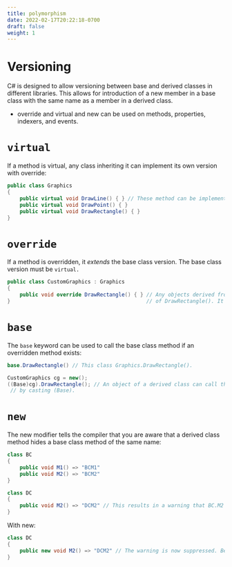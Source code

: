 ```yaml
---
title: polymorphism
date: 2022-02-17T20:22:18-0700
draft: false
weight: 1
---
```

# Versioning
C# is designed to allow versioning between base and derived classes in different libraries.
This allows for introduction of a new member in a base class with the same name as a member in a derived class.
- override and virtual and new can be used on methods, properties, indexers, and events.

# `virtual`
If a method is virtual, any class inheriting it can implement its own version with override:
```cs
public class Graphics 
{
    public virtual void DrawLine() { } // These method can be implemented in a derived class.
    public virtual void DrawPoint() { }
    public virtual void DrawRectangle() { }
}
```

# `override`
If a method is overridden, it *extends* the base class version. The base class version must be `virtual.`
```cs
public class CustomGraphics : Graphics 
{
    public void override DrawRectangle() { } // Any objects derived from CustomGraphics will use this version
}                                            // of DrawRectangle(). It *extends* the base class version.
```
# `base`
The `base` keyword can be used to call the base class method if an overridden method exists:
```cs
base.DrawRectangle() // This class Graphics.DrawRectangle().

CustomGraphics cg = new();
((Base)cg).DrawRectangle(); // An object of a derived class can call the base class method
 // by casting (Base).
```

# `new`
The new modifier tells the compiler that you are aware that a derived class method hides a base class method of the same name:
```cs
class BC 
{
    public void M1() => "BCM1"
    public void M2() => "BCM2"
}

class DC 
{
    public void M2() => "DCM2" // This results in a warning that BC.M2 is hidden by DC.M2.
}
```
With new:
```cs
class DC 
{
    public new void M2() => "DCM2" // The warning is now suppressed. Behavior remains the same.
}
```
